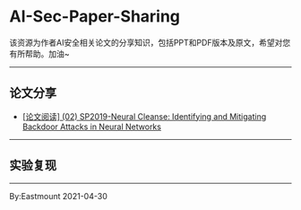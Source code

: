 # AI-Sec-Paper-Sharing
该资源为作者AI安全相关论文的分享知识，包括PPT和PDF版本及原文，希望对您有所帮助。加油~


---

## 论文分享


- [[论文阅读] (02) SP2019-Neural Cleanse: Identifying and Mitigating Backdoor Attacks in Neural Networks](https://blog.csdn.net/Eastmount/article/details/107283275)

---

## 实验复现


---

By:Eastmount 2021-04-30

